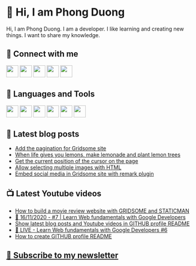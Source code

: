 # 👋 Hi, I am Phong Duong

Hi, I am Phong Duong. I am a developer. I like learning and creating new things. I want to share my knowledge.

## 🔗 Connect with me

[<img height="32" width="32" src="https://cdn.jsdelivr.net/npm/simple-icons@v3/icons/youtube.svg" />](https://www.youtube.com/channel/UCXykqt3V2-9bYXKWZRcH0rA)
[<img height="32" width="32" src="https://cdn.jsdelivr.net/npm/simple-icons@v3/icons/twitter.svg" />](https://twitter.com/koo_gio)
[<img height="32" width="32" src="https://cdn.jsdelivr.net/npm/simple-icons@v3/icons/facebook.svg" />](https://www.facebook.com/koogio)
[<img height="32" width="32" src="https://cdn.jsdelivr.net/npm/simple-icons@v3/icons/twitch.svg" />](https://www.twitch.tv/koogio)
[<img height="32" width="32" src="https://cdn.jsdelivr.net/npm/simple-icons@v3/icons/linkedin.svg" />](https://www.linkedin.com/in/phong-duong/)

## 🧰 Languages and Tools

[<img height="32" width="32" src="https://cdn.jsdelivr.net/npm/simple-icons@v3/icons/javascript.svg" />](javascript)
[<img height="32" width="32" src="https://cdn.jsdelivr.net/npm/simple-icons@v3/icons/html5.svg" />](html5)
[<img height="32" width="32" src="https://cdn.jsdelivr.net/npm/simple-icons@v3/icons/css3.svg" />](css3)
[<img height="32" width="32" src="https://cdn.jsdelivr.net/npm/simple-icons@v3/icons/node-dot-js.svg" />](nodejs)
[<img height="32" width="32" src="https://cdn.jsdelivr.net/npm/simple-icons@v3/icons/react.svg" />](react)
[<img height="32" width="32" src="https://cdn.jsdelivr.net/npm/simple-icons@v3/icons/vue-dot-js.svg" />](vue)

## 📝 Latest blog posts

<!-- BLOG-POST-LIST:START -->
- [Add the pagination for Gridsome site](https://phongduong.dev/blog/add-the-pagination-for-gridsome-site/)
- [When life gives you lemons, make lemonade and plant lemon trees](https://phongduong.dev/blog/when-life-gives-you-lemons-make-lemonade-and-plant-lemon-trees/)
- [Get the current position of the cursor on the page](https://phongduong.dev/blog/get-the-current-position-of-the-cursor-on-the-page/)
- [Allow selecting multiple images with HTML](https://phongduong.dev/blog/allow-selecting-multiple-images-with-html/)
- [Embed social media in Gridsome site with remark plugin](https://phongduong.dev/blog/embed-social-media-in-gridsome-site-with-remark-plugin/)
<!-- BLOG-POST-LIST:END -->

## 📺 Latest Youtube videos

<!-- YOUTUBE-VIDEO-LIST:START -->
- [How to build a movie review website with GRIDSOME and STATICMAN](https://www.youtube.com/watch?v=3_tMjxfsd64)
- [🔴 16/11/2020 - #7 |  Learn Web fundamentals with Google Developers](https://www.youtube.com/watch?v=3eu4YqTSoxw)
- [Show latest blog posts and Youtube videos in GITHUB profile README](https://www.youtube.com/watch?v=cpr_gbbIeTI)
- [🔴 LIVE - Learn Web fundamentals with Google Developers #6](https://www.youtube.com/watch?v=U2pDhHf7nII)
- [How to create GITHUB profile README](https://www.youtube.com/watch?v=ZJ9cO_w-rNs)
<!-- YOUTUBE-VIDEO-LIST:END -->

## [💌 Subscribe to my newsletter](https://koogio.substack.com/)
